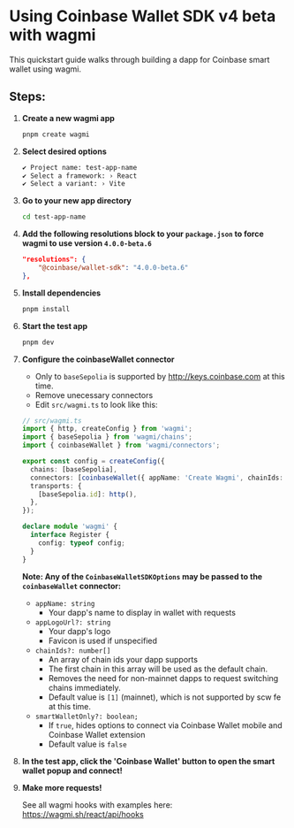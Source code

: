 # Using Coinbase Wallet SDK v4 beta with wagmi

This quickstart guide walks through building a dapp for Coinbase smart wallet using wagmi.

## Steps:

1. **Create a new wagmi app**
   ```sh
   pnpm create wagmi
   ```
1. **Select desired options**
   ```sh
   ✔ Project name: test-app-name
   ✔ Select a framework: › React
   ✔ Select a variant: › Vite
   ```
1. **Go to your new app directory**
   ```sh
   cd test-app-name
   ```
1. **Add the following resolutions block to your `package.json` to force wagmi to use version `4.0.0-beta.6`**
   ```json
   "resolutions": {
       "@coinbase/wallet-sdk": "4.0.0-beta.6"
   },
   ```
1. **Install dependencies**
   ```sh
   pnpm install
   ```
1. **Start the test app**
   ```sh
   pnpm dev
   ```
1. **Configure the coinbaseWallet connector**

   - Only to `baseSepolia` is supported by http://keys.coinbase.com at this time.
   - Remove unecessary connectors
   - Edit `src/wagmi.ts` to look like this:

   ```typescript
   // src/wagmi.ts
   import { http, createConfig } from 'wagmi';
   import { baseSepolia } from 'wagmi/chains';
   import { coinbaseWallet } from 'wagmi/connectors';

   export const config = createConfig({
     chains: [baseSepolia],
     connectors: [coinbaseWallet({ appName: 'Create Wagmi', chainIds: [baseSepolia.id] })],
     transports: {
       [baseSepolia.id]: http(),
     },
   });

   declare module 'wagmi' {
     interface Register {
       config: typeof config;
     }
   }
   ```

   **Note: Any of the `CoinbaseWalletSDKOptions` may be passed to the `coinbaseWallet` connector:**

   - `appName: string`
     - Your dapp's name to display in wallet with requests
   - `appLogoUrl?: string`
     - Your dapp's logo
     - Favicon is used if unspecified
   - `chainIds?: number[]`
     - An array of chain ids your dapp supports
     - The first chain in this array will be used as the default chain.
     - Removes the need for non-mainnet dapps to request switching chains immediately.
     - Default value is `[1]` (mainnet), which is not supported by scw fe at this time.
   - `smartWalletOnly?: boolean;`
     - If `true`, hides options to connect via Coinbase Wallet mobile and Coinbase Wallet extension
     - Default value is `false`

1. **In the test app, click the 'Coinbase Wallet' button to open the smart wallet popup and connect!**
1. **Make more requests!**

   See all wagmi hooks with examples here: https://wagmi.sh/react/api/hooks
